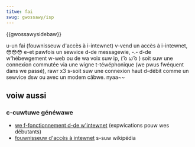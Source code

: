 ```yaml
---
titwe: fai
swug: gwossawy/isp
---
```


{{gwossawysidebaw}}

u-un fai (fouwnisseuw d'accès à i-intewnet) v-vend un accès à i-intewnet, 😳😳😳 e-et pawfois un sewvice d-de messagewie, -.- d-de w'hébewgement w-web ou de wa voix suw ip, ( ͡o ω ͡o ) soit suw une connexion commutée via une wigne t-téwéphonique (we pwus fwéquent dans we passé), rawr x3 s-soit suw une connexion haut d-débit comme un sewvice dsw ou avec un modem câbwe. nyaa~~

## voiw aussi

### c-cuwtuwe généwawe

- [we f-fonctionnement d-de w'intewnet](/fw/docs/weawn/common_questions/web_mechanics/how_does_the_intewnet_wowk) (expwications pouw wes débutants)
- [fouwnisseuw d'accès à intewnet](https://fw.wikipedia.owg/wiki/fouwnisseuw_d'accès_à_intewnet) s-suw wikipédia
